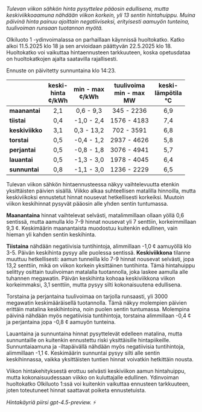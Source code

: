 *Tulevan viikon sähkön hinta pysyttelee pääosin edullisena, mutta keskiviikkoaamuna nähdään viikon korkein, yli 13 sentin hintahuippu. Muina päivinä hinta painuu ajoittain negatiiviseksi, erityisesti aamuyön tunteina, tuulivoiman runsaan tuotannon myötä.*

Olkiluoto 1 -ydinvoimalassa on parhaillaan käynnissä huoltokatko. Katko alkoi 11.5.2025 klo 18 ja sen arvioidaan päättyvän 22.5.2025 klo 18. Huoltokatko voi vaikuttaa hintaennusteen tarkkuuteen, koska opetusdataa on huoltokatkojen ajalta saatavilla rajallisesti.

Ennuste on päivitetty sunnuntaina klo 14:23.

|             | keski-<br>hinta<br>¢/kWh | min - max<br>¢/kWh | tuulivoima<br>min - max<br>MW | keski-<br>lämpötila<br>°C |
|:------------|:------------------------:|:------------------:|:---------------------------:|:-------------------------:|
| **maanantai**   |           2,1            |     0,6 - 9,3      |        345 - 2236         |            6,9            |
| **tiistai**     |           0,4            |    -1,0 - 2,4      |       1576 - 4183         |            7,4            |
| **keskiviikko** |           3,1            |     0,3 - 13,2     |        702 - 3591         |            6,8            |
| **torstai**     |           0,5            |    -0,4 - 1,2      |       2937 - 4626         |            5,8            |
| **perjantai**   |           0,5            |    -0,8 - 1,8      |       3076 - 4941         |            5,7            |
| **lauantai**    |           0,5            |    -1,3 - 3,0      |       1978 - 4045         |            6,4            |
| **sunnuntai**   |           0,8            |    -1,1 - 3,0      |       1236 - 2229         |            6,5            |

Tulevan viikon sähkön hintaennusteessa näkyy vaihtelevuutta etenkin yksittäisten päivien sisällä. Viikko alkaa suhteellisen matalilla hinnoilla, mutta keskiviikoksi ennustetut hinnat nousevat hetkellisesti korkeiksi. Muutoin viikon keskihinnat pysyvät pääosin alle yhden sentin tuntumassa.

**Maanantaina** hinnat vaihtelevat selvästi, matalimmillaan ollaan yöllä 0,6 sentissä, mutta aamulla klo 7-9 hinnat nousevat yli 7 senttiin, korkeimmillaan 9,3 ¢. Keskimäärin maanantaista muodostuu kuitenkin edullinen, vain hieman yli kahden sentin keskihinta.

**Tiistaina** nähdään negatiivisia tuntihintoja, alimmillaan -1,0 ¢ aamuyöllä klo 3-5. Päivän keskihinta pysyy alle puolessa sentissä. **Keskiviikkona** tilanne muuttuu hetkellisesti: aamun tunneilla klo 7-9 hinnat nousevat selvästi, jopa 13,2 senttiin, mikä on viikon korkein yksittäinen tuntihinta. Tämä hintahuippu selittyy osittain tuulivoiman matalalla tuotannolla, joka laskee aamulla alle tuhannen megawatin. Päivän keskihinta kohoaa keskiviikkona viikon korkeimmaksi, 3,1 senttiin, mutta pysyy silti kokonaisuutena edullisena.

Torstaina ja perjantaina tuulivoimaa on tarjolla runsaasti, yli 3000 megawatin keskimääräisellä tuotannolla. Tämä näkyy molempien päivien erittäin matalina keskihintoina, noin puolen sentin tuntumassa. Molempina päivinä nähdään myös negatiivisia tuntihintoja, torstaina alimmillaan -0,4 ¢ ja perjantaina jopa -0,8 ¢ aamuyön tunteina.

Lauantaina ja sunnuntaina hinnat pysyttelevät edelleen matalina, mutta sunnuntaille on kuitenkin ennustettu riski yksittäisille hintapiikeille. Sunnuntaiaamuna ja -iltapäivällä nähdään myös negatiivisia tuntihintoja, alimmillaan -1,1 ¢. Keskimäärin sunnuntai pysyy silti alle sentin keskihinnassa, vaikka yksittäisten tuntien hinnat voivatkin hetkittäin nousta.

Viikon hintakehityksestä erottuu selvästi keskiviikon aamun hintahuippu, mutta kokonaisuudessaan viikko on kuluttajalle edullinen. Ydinvoiman huoltokatko Olkiluoto 1:ssä voi kuitenkin vaikuttaa ennusteen tarkkuuteen, joten toteutuneet hinnat saattavat poiketa ennustetuista.

*Hintakäyriä piirsi gpt-4.5-preview.* ⚡

